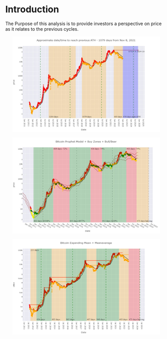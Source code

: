 # Introduction
The Purpose of this analysis is to provide investors a perspective on price as it relates to the previous cycles. 
<p align="center">
  <img width="460" height="300" src="static\ApproxnextATH.jpg">
</p>
<p align="center">
  <img width="460" height="300" src="static\prohetandbullbear.jpg">
</p>

<p align="center">
  <img width="460" height="300" src="static\meanvexpandingmean.png">
</p>
